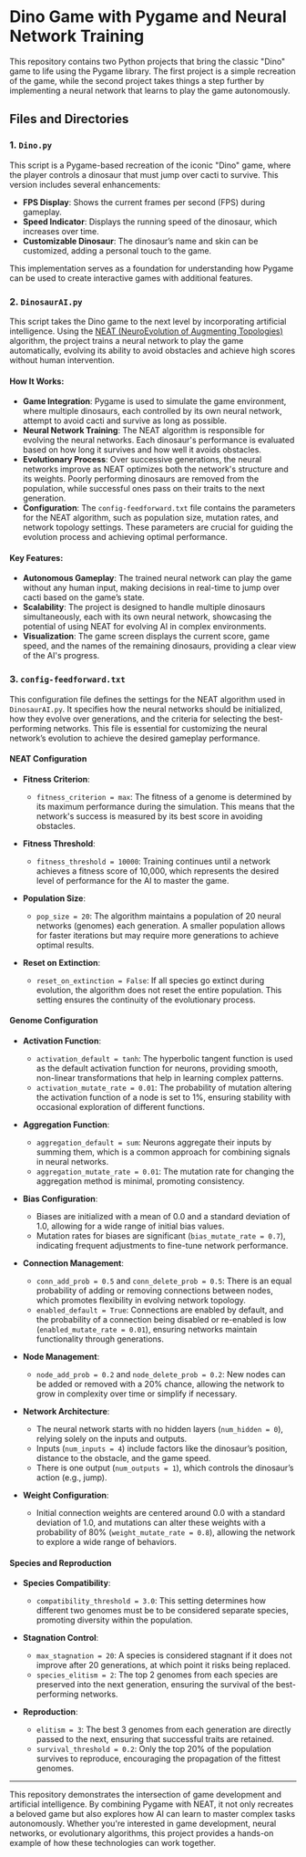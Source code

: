 # Dino Game with Pygame and Neural Network Training

This repository contains two Python projects that bring the classic "Dino" game to life using the Pygame library. The first project is a simple recreation of the game, while the second project takes things a step further by implementing a neural network that learns to play the game autonomously.

## Files and Directories

### 1. `Dino.py`
This script is a Pygame-based recreation of the iconic "Dino" game, where the player controls a dinosaur that must jump over cacti to survive. This version includes several enhancements:
- **FPS Display**: Shows the current frames per second (FPS) during gameplay.
- **Speed Indicator**: Displays the running speed of the dinosaur, which increases over time.
- **Customizable Dinosaur**: The dinosaur’s name and skin can be customized, adding a personal touch to the game.

This implementation serves as a foundation for understanding how Pygame can be used to create interactive games with additional features.

### 2. `DinosaurAI.py`
This script takes the Dino game to the next level by incorporating artificial intelligence. Using the [NEAT (NeuroEvolution of Augmenting Topologies)](https://neat-python.readthedocs.io/en/latest/) algorithm, the project trains a neural network to play the game automatically, evolving its ability to avoid obstacles and achieve high scores without human intervention.

#### How It Works:
- **Game Integration**: Pygame is used to simulate the game environment, where multiple dinosaurs, each controlled by its own neural network, attempt to avoid cacti and survive as long as possible.
- **Neural Network Training**: The NEAT algorithm is responsible for evolving the neural networks. Each dinosaur's performance is evaluated based on how long it survives and how well it avoids obstacles.
- **Evolutionary Process**: Over successive generations, the neural networks improve as NEAT optimizes both the network's structure and its weights. Poorly performing dinosaurs are removed from the population, while successful ones pass on their traits to the next generation.
- **Configuration**: The `config-feedforward.txt` file contains the parameters for the NEAT algorithm, such as population size, mutation rates, and network topology settings. These parameters are crucial for guiding the evolution process and achieving optimal performance.

#### Key Features:
- **Autonomous Gameplay**: The trained neural network can play the game without any human input, making decisions in real-time to jump over cacti based on the game’s state.
- **Scalability**: The project is designed to handle multiple dinosaurs simultaneously, each with its own neural network, showcasing the potential of using NEAT for evolving AI in complex environments.
- **Visualization**: The game screen displays the current score, game speed, and the names of the remaining dinosaurs, providing a clear view of the AI's progress.

### 3. `config-feedforward.txt`
This configuration file defines the settings for the NEAT algorithm used in `DinosaurAI.py`. It specifies how the neural networks should be initialized, how they evolve over generations, and the criteria for selecting the best-performing networks. This file is essential for customizing the neural network’s evolution to achieve the desired gameplay performance.

#### NEAT Configuration

- **Fitness Criterion**: 
  - `fitness_criterion = max`: The fitness of a genome is determined by its maximum performance during the simulation. This means that the network's success is measured by its best score in avoiding obstacles.
  
- **Fitness Threshold**: 
  - `fitness_threshold = 10000`: Training continues until a network achieves a fitness score of 10,000, which represents the desired level of performance for the AI to master the game.
  
- **Population Size**: 
  - `pop_size = 20`: The algorithm maintains a population of 20 neural networks (genomes) each generation. A smaller population allows for faster iterations but may require more generations to achieve optimal results.

- **Reset on Extinction**: 
  - `reset_on_extinction = False`: If all species go extinct during evolution, the algorithm does not reset the entire population. This setting ensures the continuity of the evolutionary process.

#### Genome Configuration

- **Activation Function**: 
  - `activation_default = tanh`: The hyperbolic tangent function is used as the default activation function for neurons, providing smooth, non-linear transformations that help in learning complex patterns.
  - `activation_mutate_rate = 0.01`: The probability of mutation altering the activation function of a node is set to 1%, ensuring stability with occasional exploration of different functions.

- **Aggregation Function**: 
  - `aggregation_default = sum`: Neurons aggregate their inputs by summing them, which is a common approach for combining signals in neural networks.
  - `aggregation_mutate_rate = 0.01`: The mutation rate for changing the aggregation method is minimal, promoting consistency.

- **Bias Configuration**: 
  - Biases are initialized with a mean of 0.0 and a standard deviation of 1.0, allowing for a wide range of initial bias values.
  - Mutation rates for biases are significant (`bias_mutate_rate = 0.7`), indicating frequent adjustments to fine-tune network performance.

- **Connection Management**: 
  - `conn_add_prob = 0.5` and `conn_delete_prob = 0.5`: There is an equal probability of adding or removing connections between nodes, which promotes flexibility in evolving network topology.
  - `enabled_default = True`: Connections are enabled by default, and the probability of a connection being disabled or re-enabled is low (`enabled_mutate_rate = 0.01`), ensuring networks maintain functionality through generations.

- **Node Management**: 
  - `node_add_prob = 0.2` and `node_delete_prob = 0.2`: New nodes can be added or removed with a 20% chance, allowing the network to grow in complexity over time or simplify if necessary.

- **Network Architecture**: 
  - The neural network starts with no hidden layers (`num_hidden = 0`), relying solely on the inputs and outputs.
  - Inputs (`num_inputs = 4`) include factors like the dinosaur’s position, distance to the obstacle, and the game speed.
  - There is one output (`num_outputs = 1`), which controls the dinosaur’s action (e.g., jump).

- **Weight Configuration**: 
  - Initial connection weights are centered around 0.0 with a standard deviation of 1.0, and mutations can alter these weights with a probability of 80% (`weight_mutate_rate = 0.8`), allowing the network to explore a wide range of behaviors.

#### Species and Reproduction

- **Species Compatibility**: 
  - `compatibility_threshold = 3.0`: This setting determines how different two genomes must be to be considered separate species, promoting diversity within the population.

- **Stagnation Control**: 
  - `max_stagnation = 20`: A species is considered stagnant if it does not improve after 20 generations, at which point it risks being replaced.
  - `species_elitism = 2`: The top 2 genomes from each species are preserved into the next generation, ensuring the survival of the best-performing networks.

- **Reproduction**: 
  - `elitism = 3`: The best 3 genomes from each generation are directly passed to the next, ensuring that successful traits are retained.
  - `survival_threshold = 0.2`: Only the top 20% of the population survives to reproduce, encouraging the propagation of the fittest genomes.

---

This repository demonstrates the intersection of game development and artificial intelligence. By combining Pygame with NEAT, it not only recreates a beloved game but also explores how AI can learn to master complex tasks autonomously. Whether you're interested in game development, neural networks, or evolutionary algorithms, this project provides a hands-on example of how these technologies can work together.
